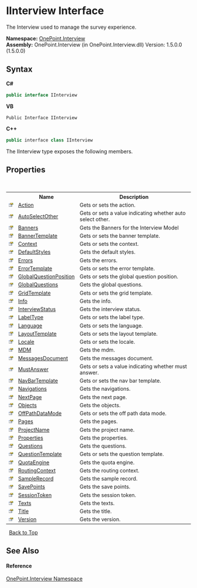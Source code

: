 # IInterview Interface
 

The Interview used to manage the survey experience.

**Namespace:**&nbsp;<a href="N_OnePoint_Interview">OnePoint.Interview</a><br />**Assembly:**&nbsp;OnePoint.Interview (in OnePoint.Interview.dll) Version: 1.5.0.0 (1.5.0.0)

## Syntax

**C#**<br />
``` C#
public interface IInterview
```

**VB**<br />
``` VB
Public Interface IInterview
```

**C++**<br />
``` C++
public interface class IInterview
```

The IInterview type exposes the following members.


## Properties
&nbsp;<table><tr><th></th><th>Name</th><th>Description</th></tr><tr><td>![Public property](media/pubproperty.gif "Public property")</td><td><a href="P_OnePoint_Interview_IInterview_Action">Action</a></td><td>
Gets or sets the action.</td></tr><tr><td>![Public property](media/pubproperty.gif "Public property")</td><td><a href="P_OnePoint_Interview_IInterview_AutoSelectOther">AutoSelectOther</a></td><td>
Gets or sets a value indicating whether auto select other.</td></tr><tr><td>![Public property](media/pubproperty.gif "Public property")</td><td><a href="P_OnePoint_Interview_IInterview_Banners">Banners</a></td><td>
Gets the Banners for the Interview Model</td></tr><tr><td>![Public property](media/pubproperty.gif "Public property")</td><td><a href="P_OnePoint_Interview_IInterview_BannerTemplate">BannerTemplate</a></td><td>
Gets or sets the banner template.</td></tr><tr><td>![Public property](media/pubproperty.gif "Public property")</td><td><a href="P_OnePoint_Interview_IInterview_Context">Context</a></td><td>
Gets or sets the context.</td></tr><tr><td>![Public property](media/pubproperty.gif "Public property")</td><td><a href="P_OnePoint_Interview_IInterview_DefaultStyles">DefaultStyles</a></td><td>
Gets the default styles.</td></tr><tr><td>![Public property](media/pubproperty.gif "Public property")</td><td><a href="P_OnePoint_Interview_IInterview_Errors">Errors</a></td><td>
Gets the errors.</td></tr><tr><td>![Public property](media/pubproperty.gif "Public property")</td><td><a href="P_OnePoint_Interview_IInterview_ErrorTemplate">ErrorTemplate</a></td><td>
Gets or sets the error template.</td></tr><tr><td>![Public property](media/pubproperty.gif "Public property")</td><td><a href="P_OnePoint_Interview_IInterview_GlobalQuestionPosition">GlobalQuestionPosition</a></td><td>
Gets or sets the global question position.</td></tr><tr><td>![Public property](media/pubproperty.gif "Public property")</td><td><a href="P_OnePoint_Interview_IInterview_GlobalQuestions">GlobalQuestions</a></td><td>
Gets the global questions.</td></tr><tr><td>![Public property](media/pubproperty.gif "Public property")</td><td><a href="P_OnePoint_Interview_IInterview_GridTemplate">GridTemplate</a></td><td>
Gets or sets the grid template.</td></tr><tr><td>![Public property](media/pubproperty.gif "Public property")</td><td><a href="P_OnePoint_Interview_IInterview_Info">Info</a></td><td>
Gets the info.</td></tr><tr><td>![Public property](media/pubproperty.gif "Public property")</td><td><a href="P_OnePoint_Interview_IInterview_InterviewStatus">InterviewStatus</a></td><td>
Gets the interview status.</td></tr><tr><td>![Public property](media/pubproperty.gif "Public property")</td><td><a href="P_OnePoint_Interview_IInterview_LabelType">LabelType</a></td><td>
Gets or sets the label type.</td></tr><tr><td>![Public property](media/pubproperty.gif "Public property")</td><td><a href="P_OnePoint_Interview_IInterview_Language">Language</a></td><td>
Gets or sets the language.</td></tr><tr><td>![Public property](media/pubproperty.gif "Public property")</td><td><a href="P_OnePoint_Interview_IInterview_LayoutTemplate">LayoutTemplate</a></td><td>
Gets or sets the layout template.</td></tr><tr><td>![Public property](media/pubproperty.gif "Public property")</td><td><a href="P_OnePoint_Interview_IInterview_Locale">Locale</a></td><td>
Gets or sets the locale.</td></tr><tr><td>![Public property](media/pubproperty.gif "Public property")</td><td><a href="P_OnePoint_Interview_IInterview_MDM">MDM</a></td><td>
Gets the mdm.</td></tr><tr><td>![Public property](media/pubproperty.gif "Public property")</td><td><a href="P_OnePoint_Interview_IInterview_MessagesDocument">MessagesDocument</a></td><td>
Gets the messages document.</td></tr><tr><td>![Public property](media/pubproperty.gif "Public property")</td><td><a href="P_OnePoint_Interview_IInterview_MustAnswer">MustAnswer</a></td><td>
Gets or sets a value indicating whether must answer.</td></tr><tr><td>![Public property](media/pubproperty.gif "Public property")</td><td><a href="P_OnePoint_Interview_IInterview_NavBarTemplate">NavBarTemplate</a></td><td>
Gets or sets the nav bar template.</td></tr><tr><td>![Public property](media/pubproperty.gif "Public property")</td><td><a href="P_OnePoint_Interview_IInterview_Navigations">Navigations</a></td><td>
Gets the navigations.</td></tr><tr><td>![Public property](media/pubproperty.gif "Public property")</td><td><a href="P_OnePoint_Interview_IInterview_NextPage">NextPage</a></td><td>
Gets the next page.</td></tr><tr><td>![Public property](media/pubproperty.gif "Public property")</td><td><a href="P_OnePoint_Interview_IInterview_Objects">Objects</a></td><td>
Gets the objects.</td></tr><tr><td>![Public property](media/pubproperty.gif "Public property")</td><td><a href="P_OnePoint_Interview_IInterview_OffPathDataMode">OffPathDataMode</a></td><td>
Gets or sets the off path data mode.</td></tr><tr><td>![Public property](media/pubproperty.gif "Public property")</td><td><a href="P_OnePoint_Interview_IInterview_Pages">Pages</a></td><td>
Gets the pages.</td></tr><tr><td>![Public property](media/pubproperty.gif "Public property")</td><td><a href="P_OnePoint_Interview_IInterview_ProjectName">ProjectName</a></td><td>
Gets the project name.</td></tr><tr><td>![Public property](media/pubproperty.gif "Public property")</td><td><a href="P_OnePoint_Interview_IInterview_Properties">Properties</a></td><td>
Gets the properties.</td></tr><tr><td>![Public property](media/pubproperty.gif "Public property")</td><td><a href="P_OnePoint_Interview_IInterview_Questions">Questions</a></td><td>
Gets the questions.</td></tr><tr><td>![Public property](media/pubproperty.gif "Public property")</td><td><a href="P_OnePoint_Interview_IInterview_QuestionTemplate">QuestionTemplate</a></td><td>
Gets or sets the question template.</td></tr><tr><td>![Public property](media/pubproperty.gif "Public property")</td><td><a href="P_OnePoint_Interview_IInterview_QuotaEngine">QuotaEngine</a></td><td>
Gets the quota engine.</td></tr><tr><td>![Public property](media/pubproperty.gif "Public property")</td><td><a href="P_OnePoint_Interview_IInterview_RoutingContext">RoutingContext</a></td><td>
Gets the routing context.</td></tr><tr><td>![Public property](media/pubproperty.gif "Public property")</td><td><a href="P_OnePoint_Interview_IInterview_SampleRecord">SampleRecord</a></td><td>
Gets the sample record.</td></tr><tr><td>![Public property](media/pubproperty.gif "Public property")</td><td><a href="P_OnePoint_Interview_IInterview_SavePoints">SavePoints</a></td><td>
Gets the save points.</td></tr><tr><td>![Public property](media/pubproperty.gif "Public property")</td><td><a href="P_OnePoint_Interview_IInterview_SessionToken">SessionToken</a></td><td>
Gets the session token.</td></tr><tr><td>![Public property](media/pubproperty.gif "Public property")</td><td><a href="P_OnePoint_Interview_IInterview_Texts">Texts</a></td><td>
Gets the texts.</td></tr><tr><td>![Public property](media/pubproperty.gif "Public property")</td><td><a href="P_OnePoint_Interview_IInterview_Title">Title</a></td><td>
Gets the title.</td></tr><tr><td>![Public property](media/pubproperty.gif "Public property")</td><td><a href="P_OnePoint_Interview_IInterview_Version">Version</a></td><td>
Gets the version.</td></tr></table>&nbsp;
<a href="#iinterview-interface">Back to Top</a>

## See Also


#### Reference
<a href="N_OnePoint_Interview">OnePoint.Interview Namespace</a><br />